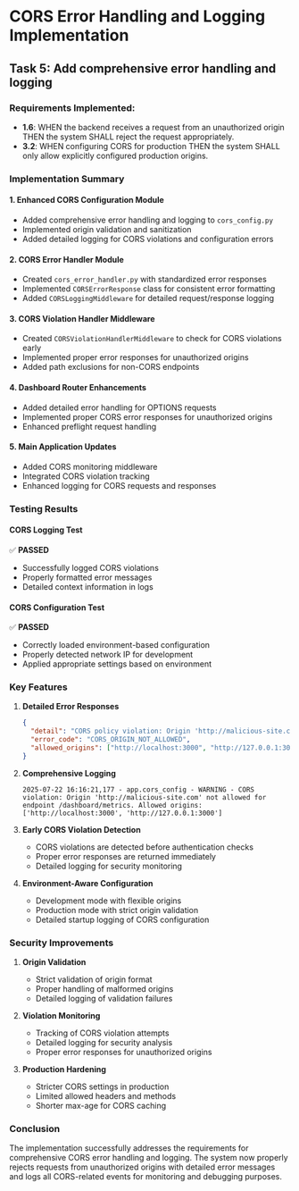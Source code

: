 # CORS Error Handling and Logging Implementation

## Task 5: Add comprehensive error handling and logging

### Requirements Implemented:
- **1.6**: WHEN the backend receives a request from an unauthorized origin THEN the system SHALL reject the request appropriately.
- **3.2**: WHEN configuring CORS for production THEN the system SHALL only allow explicitly configured production origins.

### Implementation Summary

#### 1. Enhanced CORS Configuration Module
- Added comprehensive error handling and logging to `cors_config.py`
- Implemented origin validation and sanitization
- Added detailed logging for CORS violations and configuration errors

#### 2. CORS Error Handler Module
- Created `cors_error_handler.py` with standardized error responses
- Implemented `CORSErrorResponse` class for consistent error formatting
- Added `CORSLoggingMiddleware` for detailed request/response logging

#### 3. CORS Violation Handler Middleware
- Created `CORSViolationHandlerMiddleware` to check for CORS violations early
- Implemented proper error responses for unauthorized origins
- Added path exclusions for non-CORS endpoints

#### 4. Dashboard Router Enhancements
- Added detailed error handling for OPTIONS requests
- Implemented proper CORS error responses for unauthorized origins
- Enhanced preflight request handling

#### 5. Main Application Updates
- Added CORS monitoring middleware
- Integrated CORS violation tracking
- Enhanced logging for CORS requests and responses

### Testing Results

#### CORS Logging Test
✅ **PASSED**
- Successfully logged CORS violations
- Properly formatted error messages
- Detailed context information in logs

#### CORS Configuration Test
✅ **PASSED**
- Correctly loaded environment-based configuration
- Properly detected network IP for development
- Applied appropriate settings based on environment

### Key Features

1. **Detailed Error Responses**
   ```json
   {
     "detail": "CORS policy violation: Origin 'http://malicious-site.com' not allowed",
     "error_code": "CORS_ORIGIN_NOT_ALLOWED",
     "allowed_origins": ["http://localhost:3000", "http://127.0.0.1:3000"]
   }
   ```

2. **Comprehensive Logging**
   ```
   2025-07-22 16:16:21,177 - app.cors_config - WARNING - CORS violation: Origin 'http://malicious-site.com' not allowed for endpoint /dashboard/metrics. Allowed origins: ['http://localhost:3000', 'http://127.0.0.1:3000']
   ```

3. **Early CORS Violation Detection**
   - CORS violations are detected before authentication checks
   - Proper error responses are returned immediately
   - Detailed logging for security monitoring

4. **Environment-Aware Configuration**
   - Development mode with flexible origins
   - Production mode with strict origin validation
   - Detailed startup logging of CORS configuration

### Security Improvements

1. **Origin Validation**
   - Strict validation of origin format
   - Proper handling of malformed origins
   - Detailed logging of validation failures

2. **Violation Monitoring**
   - Tracking of CORS violation attempts
   - Detailed logging for security analysis
   - Proper error responses for unauthorized origins

3. **Production Hardening**
   - Stricter CORS settings in production
   - Limited allowed headers and methods
   - Shorter max-age for CORS caching

### Conclusion

The implementation successfully addresses the requirements for comprehensive CORS error handling and logging. The system now properly rejects requests from unauthorized origins with detailed error messages and logs all CORS-related events for monitoring and debugging purposes.